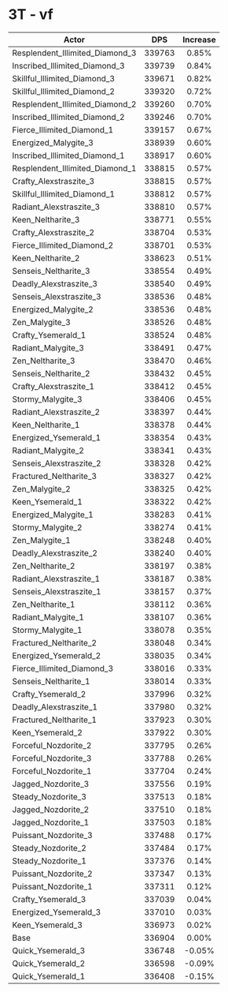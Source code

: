 # 3T - vf
| Actor | DPS | Increase |
|---|:---:|:---:|
|Resplendent_Illimited_Diamond_3|339763|0.85%|
|Inscribed_Illimited_Diamond_3|339739|0.84%|
|Skillful_Illimited_Diamond_3|339671|0.82%|
|Skillful_Illimited_Diamond_2|339320|0.72%|
|Resplendent_Illimited_Diamond_2|339260|0.70%|
|Inscribed_Illimited_Diamond_2|339246|0.70%|
|Fierce_Illimited_Diamond_1|339157|0.67%|
|Energized_Malygite_3|338939|0.60%|
|Inscribed_Illimited_Diamond_1|338917|0.60%|
|Resplendent_Illimited_Diamond_1|338815|0.57%|
|Crafty_Alexstraszite_3|338815|0.57%|
|Skillful_Illimited_Diamond_1|338812|0.57%|
|Radiant_Alexstraszite_3|338810|0.57%|
|Keen_Neltharite_3|338771|0.55%|
|Crafty_Alexstraszite_2|338704|0.53%|
|Fierce_Illimited_Diamond_2|338701|0.53%|
|Keen_Neltharite_2|338623|0.51%|
|Senseis_Neltharite_3|338554|0.49%|
|Deadly_Alexstraszite_3|338540|0.49%|
|Senseis_Alexstraszite_3|338536|0.48%|
|Energized_Malygite_2|338536|0.48%|
|Zen_Malygite_3|338526|0.48%|
|Crafty_Ysemerald_1|338524|0.48%|
|Radiant_Malygite_3|338491|0.47%|
|Zen_Neltharite_3|338470|0.46%|
|Senseis_Neltharite_2|338432|0.45%|
|Crafty_Alexstraszite_1|338412|0.45%|
|Stormy_Malygite_3|338406|0.45%|
|Radiant_Alexstraszite_2|338397|0.44%|
|Keen_Neltharite_1|338378|0.44%|
|Energized_Ysemerald_1|338354|0.43%|
|Radiant_Malygite_2|338341|0.43%|
|Senseis_Alexstraszite_2|338328|0.42%|
|Fractured_Neltharite_3|338327|0.42%|
|Zen_Malygite_2|338325|0.42%|
|Keen_Ysemerald_1|338322|0.42%|
|Energized_Malygite_1|338283|0.41%|
|Stormy_Malygite_2|338274|0.41%|
|Zen_Malygite_1|338248|0.40%|
|Deadly_Alexstraszite_2|338240|0.40%|
|Zen_Neltharite_2|338197|0.38%|
|Radiant_Alexstraszite_1|338187|0.38%|
|Senseis_Alexstraszite_1|338157|0.37%|
|Zen_Neltharite_1|338112|0.36%|
|Radiant_Malygite_1|338107|0.36%|
|Stormy_Malygite_1|338078|0.35%|
|Fractured_Neltharite_2|338048|0.34%|
|Energized_Ysemerald_2|338035|0.34%|
|Fierce_Illimited_Diamond_3|338016|0.33%|
|Senseis_Neltharite_1|338014|0.33%|
|Crafty_Ysemerald_2|337996|0.32%|
|Deadly_Alexstraszite_1|337980|0.32%|
|Fractured_Neltharite_1|337923|0.30%|
|Keen_Ysemerald_2|337922|0.30%|
|Forceful_Nozdorite_2|337795|0.26%|
|Forceful_Nozdorite_3|337788|0.26%|
|Forceful_Nozdorite_1|337704|0.24%|
|Jagged_Nozdorite_3|337556|0.19%|
|Steady_Nozdorite_3|337513|0.18%|
|Jagged_Nozdorite_2|337510|0.18%|
|Jagged_Nozdorite_1|337503|0.18%|
|Puissant_Nozdorite_3|337488|0.17%|
|Steady_Nozdorite_2|337484|0.17%|
|Steady_Nozdorite_1|337376|0.14%|
|Puissant_Nozdorite_2|337347|0.13%|
|Puissant_Nozdorite_1|337311|0.12%|
|Crafty_Ysemerald_3|337039|0.04%|
|Energized_Ysemerald_3|337010|0.03%|
|Keen_Ysemerald_3|336973|0.02%|
|Base|336904|0.00%|
|Quick_Ysemerald_3|336748|-0.05%|
|Quick_Ysemerald_2|336598|-0.09%|
|Quick_Ysemerald_1|336408|-0.15%|

